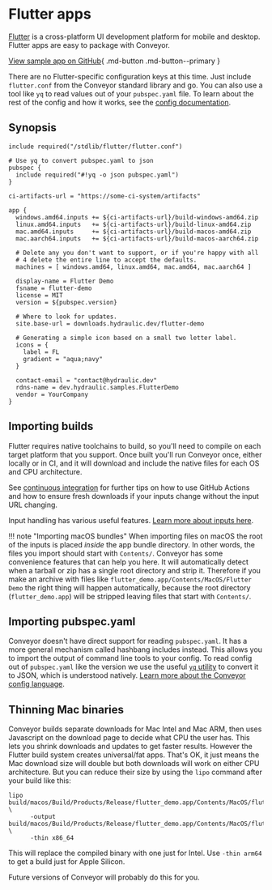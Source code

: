 # Flutter apps

[Flutter](https://flutter.dev/) is a cross-platform UI development platform for mobile and desktop. Flutter apps are easy to package
with Conveyor.

[View sample app on GitHub](https://github.com/hydraulic-software/flutter-demo/){ .md-button .md-button--primary }

There are no Flutter-specific configuration keys at this time. Just include `flutter.conf` from the Conveyor standard library and go.
You can also use a tool like `yq` to read values out of your `pubspec.yaml` file. To learn about the rest of the config and how it works,
see the [config documentation](index.md).

## Synopsis

```
include required("/stdlib/flutter/flutter.conf")

# Use yq to convert pubspec.yaml to json 
pubspec {
  include required("#!yq -o json pubspec.yaml")
}

ci-artifacts-url = "https://some-ci-system/artifacts"

app {
  windows.amd64.inputs += ${ci-artifacts-url}/build-windows-amd64.zip
  linux.amd64.inputs   += ${ci-artifacts-url}/build-linux-amd64.zip
  mac.amd64.inputs     += ${ci-artifacts-url}/build-macos-amd64.zip
  mac.aarch64.inputs   += ${ci-artifacts-url}/build-macos-aarch64.zip

  # Delete any you don't want to support, or if you're happy with all 
  # 4 delete the entire line to accept the defaults.
  machines = [ windows.amd64, linux.amd64, mac.amd64, mac.aarch64 ]

  display-name = Flutter Demo
  fsname = flutter-demo
  license = MIT
  version = ${pubspec.version}
  
  # Where to look for updates.
  site.base-url = downloads.hydraulic.dev/flutter-demo

  # Generating a simple icon based on a small two letter label.
  icons = {
    label = FL
    gradient = "aqua;navy"
  }
  
  contact-email = "contact@hydraulic.dev"
  rdns-name = dev.hydraulic.samples.FlutterDemo
  vendor = YourCompany
}
```

## Importing builds

Flutter requires native toolchains to build, so you'll need to compile on each target platform that you support. Once built you'll run
Conveyor once, either locally or in CI, and it will download and include the native files for each OS and CPU architecture.

See [continuous integration](../continuous-integration.md) for further tips on how to use GitHub Actions and how to ensure fresh downloads 
if your inputs change without the input URL changing.

Input handling has various useful features. [Learn more about inputs here](inputs.md).

!!! note "Importing macOS bundles"
    When importing files on macOS the root of the inputs is placed _inside_ the app bundle directory. In other words, the files you
    import should start with `Contents/`. Conveyor has some convenience features that can help you here. It will automatically detect when a
    tarball or zip has a single root directory and strip it. Therefore if you make an archive with files like `flutter_demo.app/Contents/MacOS/Flutter
    Demo` the right thing will happen automatically, because the root directory (`flutter_demo.app`) will be stripped leaving files that start
    with `Contents/`.

## Importing pubspec.yaml

Conveyor doesn't have direct support for reading `pubspec.yaml`. It has a more general mechanism called hashbang includes instead. This
allows you to import the output of command line tools to your config. To read config out of `pubspec.yaml` like the version we use the
useful [`yq` utility](https://github.com/mikefarah/yq) to convert it to JSON, which is understood natively. 
[Learn more about the Conveyor config language](hocon-spec.md).

## Thinning Mac binaries

Conveyor builds separate downloads for Mac Intel and Mac ARM, then uses Javascript on the download page to decide what CPU the user has.
This lets you shrink downloads and updates to get faster results. However the Flutter build system creates universal/fat apps. That's OK,
it just means the Mac download size will double but both downloads will work on either CPU architecture. But you can reduce their size by
using the `lipo` command after your build like this:

```
lipo build/macos/Build/Products/Release/flutter_demo.app/Contents/MacOS/flutter_demo \
      -output build/macos/Build/Products/Release/flutter_demo.app/Contents/MacOS/flutter_demo \
      -thin x86_64
```

This will replace the compiled binary with one just for Intel. Use `-thin arm64` to get a build just for Apple Silicon.

Future versions of Conveyor will probably do this for you.
